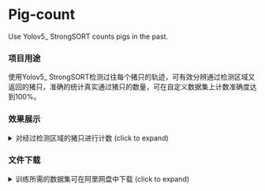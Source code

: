 # Pig-count
Use Yolov5_ StrongSORT counts pigs in the past.

### 项目用途
使用Yolov5_ StrongSORT检测过往每个猪只的轨迹，可有效分辨通过检测区域又返回的猪只，准确的统计真实通过猪只的数量，可在自定义数据集上计数准确度达到100%。

### 效果展示
<details>
  <summary>对经过检测区域的猪只进行计数 (click to expand)</summary>

<p align="left"><img width="800" src="https://github.com/SSTato/Pig-count/blob/master/strong_sort/1.jpg"></p>

</details>

### 文件下载

<details>
  <summary>训练所需的数据集可在阿里网盘中下载 (click to expand)</summary>
<p> 链接：https://www.aliyundrive.com/s/TwypR18C6kB </p>
<p>提取码：n73q </p>
</details>

